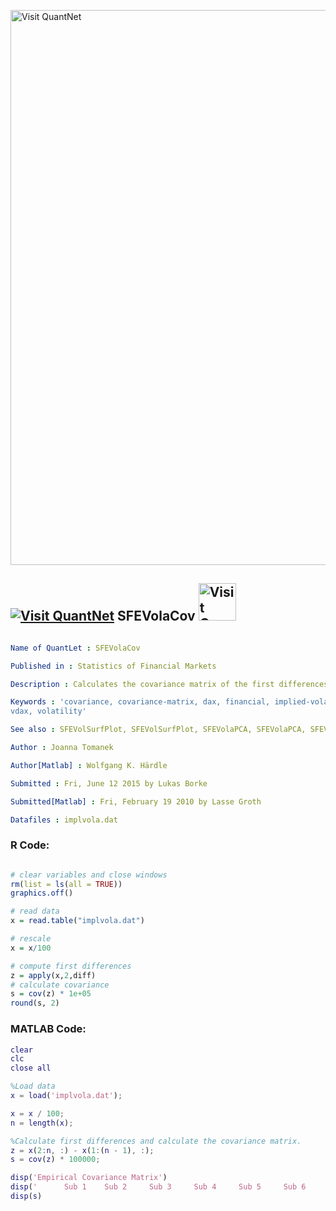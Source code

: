 
[<img src="https://github.com/QuantLet/Styleguide-and-FAQ/blob/master/pictures/banner.png" width="888" alt="Visit QuantNet">](http://quantlet.de/)

## [<img src="https://github.com/QuantLet/Styleguide-and-FAQ/blob/master/pictures/qloqo.png" alt="Visit QuantNet">](http://quantlet.de/) **SFEVolaCov** [<img src="https://github.com/QuantLet/Styleguide-and-FAQ/blob/master/pictures/QN2.png" width="60" alt="Visit QuantNet 2.0">](http://quantlet.de/)

```yaml

Name of QuantLet : SFEVolaCov

Published in : Statistics of Financial Markets

Description : Calculates the covariance matrix of the first differences of the VDAX data.

Keywords : 'covariance, covariance-matrix, dax, financial, implied-volatility, index, time-series,
vdax, volatility'

See also : SFEVolSurfPlot, SFEVolSurfPlot, SFEVolaPCA, SFEVolaPCA, SFEVolaTermStructure

Author : Joanna Tomanek

Author[Matlab] : Wolfgang K. Härdle

Submitted : Fri, June 12 2015 by Lukas Borke

Submitted[Matlab] : Fri, February 19 2010 by Lasse Groth

Datafiles : implvola.dat

```


### R Code:
```r

# clear variables and close windows
rm(list = ls(all = TRUE))
graphics.off()

# read data
x = read.table("implvola.dat")

# rescale
x = x/100

# compute first differences
z = apply(x,2,diff)
# calculate covariance
s = cov(z) * 1e+05
round(s, 2)

```

### MATLAB Code:
```matlab
clear
clc
close all

%Load data
x = load('implvola.dat');

x = x / 100;
n = length(x);

%Calculate first differences and calculate the covariance matrix.
z = x(2:n, :) - x(1:(n - 1), :);
s = cov(z) * 100000;

disp('Empirical Covariance Matrix')
disp('      Sub 1    Sub 2     Sub 3     Sub 4     Sub 5     Sub 6     Sub 7     Sub 8')
disp(s)
```
